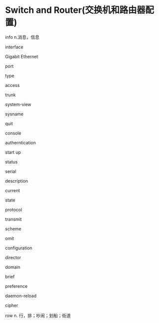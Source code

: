 # Switch and Router(交换机和路由器配置)

info n.消息，信息

interface

Gigabit Ethernet 

port

type

access

trunk

system-view

sysname

quit

console

autherntication

start up

status

serial

description

current

state

protocol

transmit

scheme

omit

configuration

director

domain

brief

preference

daemon-reload

cipher

row	n. 行，排；吵闹；划船；街道


